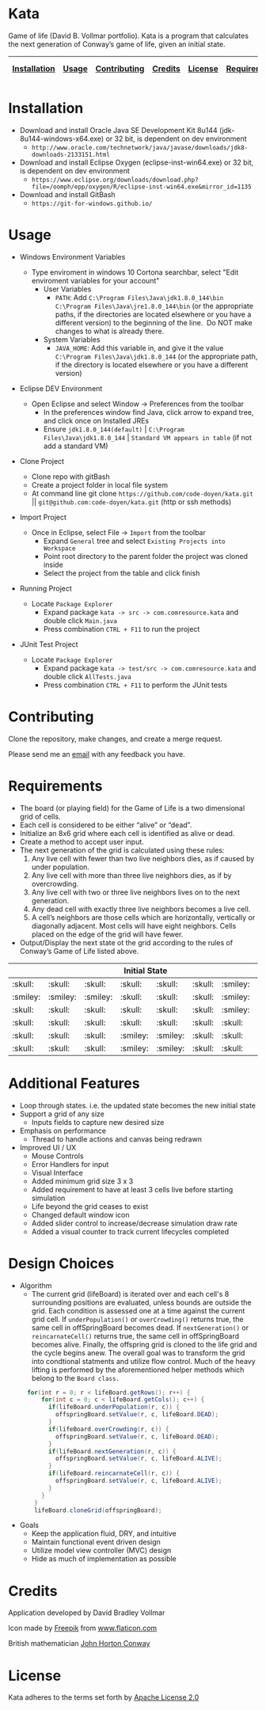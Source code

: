 # Kata
Game of life (David B. Vollmar portfolio). Kata is a program that calculates the next generation of Conway’s game of life, given an initial state.

| [Installation](#installation) | [Usage](#usage) | [Contributing](#contributing) | [Credits](#credits) | [License](#license) | [Requirements](#requirements) | [Additional features](#additional-features) | [Design choices](#design-choices) | 
|:------------|:----------------|:--------------|:----------------|:---------|:-----------|:----------|:---------|

# Installation 

* Download and install Oracle Java SE Development Kit 8u144 (jdk-8u144-windows-x64.exe) or 32 bit, is dependent on dev environment  
  - ```http://www.oracle.com/technetwork/java/javase/downloads/jdk8-downloads-2133151.html```
* Download and install Eclipse Oxygen (eclipse-inst-win64.exe) or 32 bit, is dependent on dev environment
  - ```https://www.eclipse.org/downloads/download.php?file=/oomph/epp/oxygen/R/eclipse-inst-win64.exe&mirror_id=1135```
* Download and install GitBash
  - ```https://git-for-windows.github.io/```

# Usage
* Windows Environment Variables
  - Type enviroment in windows 10 Cortona searchbar, select "Edit enviroment variables for your account"
    * User Variables
      - ```PATH```: Add ```C:\Program Files\Java\jdk1.8.0_144\bin``` ```C:\Program Files\Java\jre1.8.0_144\bin``` (or the appropriate paths, if the directories are located elsewhere or you have a different version) to the beginning of the line.  Do NOT make changes to what is already there.
    * System Variables
      - ```JAVA_HOME```: Add this variable in, and give it the value ```C:\Program Files\Java\jdk1.8.0_144``` (or the appropriate path, if the directory is located elsewhere or you have a different version)

* Eclipse DEV Environment
  - Open Eclipse and select Window -> Preferences from the toolbar
    * In the preferences window find Java, click arrow to expand tree, and click once on Installed JREs
    * Ensure ```jdk1.8.0_144(default)``` | ```C:\Program Files\Java\jdk1.8.0_144``` | ```Standard VM appears in table``` (if not add a standard VM)
    

* Clone Project
  - Clone repo with gitBash
  - Create a project folder in local file system
  - At command line git clone ```https://github.com/code-doyen/kata.git``` || ```git@github.com:code-doyen/kata.git```  (http or ssh methods)

* Import Project
  - Once in Eclipse, select File -> ```Import``` from the toolbar
    - Expand ```General``` tree and select ```Existing Projects into Workspace```
    - Point root directory to the parent folder the project was cloned inside
    - Select the project from the table and click finish

* Running Project
  - Locate ```Package Explorer```
    - Expand package ```kata -> src -> com.comresource.kata``` and double click ```Main.java```
    - Press combination ```CTRL + F11``` to run the project

* JUnit Test Project
  - Locate ```Package Explorer```
    - Expand package ```kata -> test/src -> com.comresource.kata``` and double click ```AllTests.java```
    - Press combination ```CTRL + F11``` to perform the JUnit tests

# Contributing
Clone the repository, make changes, and create a merge request.

Please send me an [email](mailto:david.bradley.vollmar@gmail.com) with any feedback you have.

# Requirements
* The board (or playing field) for the Game of Life is a two dimensional grid of cells.
* Each cell is considered to be either “alive” or “dead”.
* Initialize an 8x6 grid where each cell is identified as alive or dead.
* Create a method to accept user input.
* The next generation of the grid is calculated using these rules:
  1. Any live cell with fewer than two live neighbors dies, as if caused by under population.
  2. Any live cell with more than three live neighbors dies, as if by overcrowding.
  3. Any live cell with two or three live neighbors lives on to the next generation.
  4. Any dead cell with exactly three live neighbors becomes a live cell.
  5. A cell’s neighbors are those cells which are horizontally, vertically or diagonally adjacent.
  Most cells will have eight neighbors. Cells placed on the edge of the grid will have fewer.
* Output/Display the next state ot the grid according to the rules of Conway’s Game of Life listed above.

<table style="display: border: 1px solid;">
  <thead>
  <tr><th colspan="8">Initial State</th><th>:repeat:</th><th colspan="8">New State</th></tr>
  </thead>
  <tbody>
  <tr>
    <td>:skull:</td><td>:skull:</td><td>:skull:</td><td>:skull:</td>
    <td>:skull:</td><td>:skull:</td><td>:smiley:</td><td >:skull:</td><td rowspan="6"></td>
    <td>:skull:</td><td>:smiley:</td><td>:skull:</td><td>:skull:</td>
    <td>:skull:</td><td>:skull:</td><td>:skull:</td><td>:skull:</td>
  </tr>
  <tr>
    <td>:smiley:</td><td>:smiley:</td><td>:smiley:</td><td>:skull:</td>
    <td>:skull:</td><td>:skull:</td><td>:smiley:</td><td>:skull:</td>
    <td>:skull:</td><td>:smiley:</td><td>:skull:</td><td>:skull:</td>
    <td>:skull:</td><td>:smiley:</td><td>:smiley:</td><td>:smiley:</td>
  </tr>
  <tr>
    <td>:skull:</td><td>:skull:</td><td>:skull:</td><td>:skull:</td>
    <td>:skull:</td><td>:skull:</td><td>:smiley:</td><td>:skull:</td>
    <td>:skull:</td><td>:smiley:</td> <td>:skull:</td><td>:skull:</td>
    <td>:skull:</td><td>:skull:</td><td>:skull:</td><td>:skull:</td>
  </tr>
  <tr>
    <td>:skull:</td><td>:skull:</td><td>:skull:</td><td>:skull:</td>
    <td>:skull:</td><td>:skull:</td><td>:skull:</td><td>:skull:</td>
    <td>:skull:</td><td>:skull:</td><td>:skull:</td><td>:skull:</td>
    <td>:skull:</td><td>:skull:</td><td>:skull:</td><td>:skull:</td>
  </tr>
  <tr>
    <td>:skull:</td><td>:skull:</td><td>:skull:</td><td>:smiley:</td>
    <td>:smiley:</td><td>:skull:</td><td>:skull:</td><td>:skull:</td>
    <td>:skull:</td><td>:skull:</td><td>:skull:</td><td>:smiley:</td>
    <td>:smiley:</td><td>:skull:</td><td>:skull:</td><td>:skull:</td>
  </tr>
  <tr>
    <td>:skull:</td><td>:skull:</td><td>:skull:</td><td>:smiley:</td>
    <td>:smiley:</td><td>:skull:</td><td>:skull:</td><td>:skull:</td>
    <td>:skull:</td><td>:skull:</td><td>:skull:</td><td>:smiley:</td>
    <td>:smiley:</td><td>:skull:</td><td>:skull:</td><td>:skull:</td>
  </tr>
  </tbody>
</table>
                         
# Additional Features 
* Loop through states. i.e. the updated state becomes the new initial state
* Support a grid of any size
  - Inputs fields to capture new desired size
* Emphasis on performance
  - Thread to handle actions and canvas being redrawn
* Improved UI / UX
  - Mouse Controls
  - Error Handlers for input
  - Visual Interface
  - Added minimum grid size 3 x 3
  - Added requirement to have at least 3 cells live before starting simulation
  - Life beyond the grid ceases to exist
  - Changed default window icon
  - Added slider control to increase/decrease simulation draw rate
  - Added a visual counter to track current lifecycles completed
# Design Choices
* Algorithm
  - The current grid (lifeBoard) is iterated over and each cell's 8 surrounding positions are evaluated, unless bounds are outside the grid. Each condition is assessed one at a time against the current grid cell. If ```underPopulation()``` or ```overCrowding()``` returns true, the same cell in offSpringBoard becomes dead. If ```nextGeneration()``` or ```reincarnateCell()``` returns true, the same cell in offSpringBoard becomes alive. Finally, the offspring grid is cloned to the life grid and the cycle begins anew. The overall goal was to transform the grid into condtional statments and utilize flow control. Much of the heavy lifting is performed by the aforementioned helper methods which belong to the ```Board class.```   
  ```java
    for(int r = 0; r < lifeBoard.getRows(); r++) {
        for(int c = 0; c < lifeBoard.getCols(); c++) {
          if(lifeBoard.underPopulation(r, c)) {
            offspringBoard.setValue(r, c, lifeBoard.DEAD);
          }
          if(lifeBoard.overCrowding(r, c)) {
            offspringBoard.setValue(r, c, lifeBoard.DEAD);
          }
          if(lifeBoard.nextGeneration(r, c)) {
            offspringBoard.setValue(r, c, lifeBoard.ALIVE);
          }
          if(lifeBoard.reincarnateCell(r, c)) {
            offspringBoard.setValue(r, c, lifeBoard.ALIVE);
          }
        }
      }
      lifeBoard.cloneGrid(offspringBoard);
  ```
* Goals
  - Keep the application fluid, DRY, and intuitive
  - Maintain functional event driven design
  - Utilize model view controller (MVC) design
  - Hide as much of implementation as possible 
  
# Credits
Application developed by David Bradley Vollmar 

Icon made by [Freepik](http://www.freepik.com/) from www.flaticon.com

British mathematician [John Horton Conway](https://en.wikipedia.org/wiki/Conway%27s_Game_of_Life)  

# License
Kata adheres to the terms set forth by [Apache License 2.0](/LICENSE)
